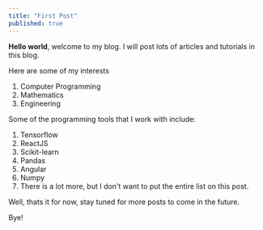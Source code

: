 ```yaml
---
title: "First Post"
published: true
---
```


**Hello world**, welcome to my blog. I will post lots of articles and tutorials in this blog.

Here are some of my interests

1. Computer Programming
2. Mathematics
3. Engineering

Some of the programming tools that I work with include:

1. Tensorflow
2. ReactJS
3. Scikit-learn
4. Pandas
5. Angular
6. Numpy
7. There is a lot more, but I don't want to put the entire list on this post.

Well, thats it for now, stay tuned for more posts to come in the future.

Bye!



